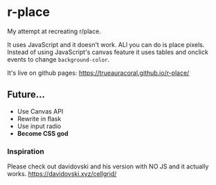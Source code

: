 # r-place

My attempt at recreating r/place.

It uses JavaScript and it doesn't work. ALl you can do is place pixels. Instead of using JavaScript's canvas feature it uses tables and onclick events to change `background-color`.

It's live on github pages: https://trueauracoral.github.io/r-place/

## Future...
- Use Canvas API
- Rewrite in flask
- Use input radio
- **Become CSS god**

### Inspiration
Please check out davidovski and his version with NO JS and it actually works. https://davidovski.xyz/cellgrid/
